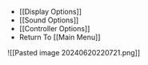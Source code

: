 - [[Display Options]]
- [[Sound Options]]
- [[Controller Options]]
- Return To [[Main Menu]]

![[Pasted image 20240620220721.png]]